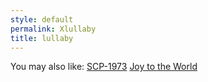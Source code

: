 ```yaml
---
style: default
permalink: Xlullaby
title: lullaby
---
```

You may also like:
[SCP-1973](http://scp-wiki.net/scp-1973)
[Joy to the World](http://scp-wiki.net/joy-to-the-world)